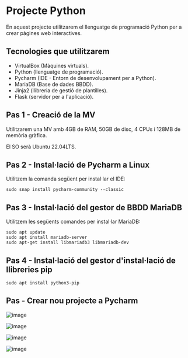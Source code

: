 # Projecte Python

En aquest projecte utilitzarem el llenguatge de programació Python per a crear pàgines web interactives.

## Tecnologies que utilitzarem

- VirtualBox (Màquines virtuals).
- Python (llenguatge de programació).
- Pycharm (IDE - Entorn de desenvolupament per a Python).
- MariaDB (Base de dades BBDD).
- Jinja2 (llibreria de gestió de plantilles).
- Flask (servidor per a l'aplicació).

## Pas 1 - Creació de la MV

Utilitzarem una MV amb 4GB de RAM, 50GB de disc, 4 CPUs i 128MB de memòria gràfica.

El SO serà Ubuntu 22.04LTS.

## Pas 2 - Instal·lació de Pycharm a Linux

Utilitzem la comanda següent per instal·lar el IDE:

```
sudo snap install pycharm-community --classic
```

## Pas 3 - Instal·lació del gestor de BBDD MariaDB

Utilitzem les següents comandes per instal·lar MariaDB:

```
sudo apt update
sudo apt install mariadb-server
sudo apt-get install libmariadb3 libmariadb-dev
```

## Pas 4 - Instal·lació del gestor d'instal·lació de llibreries pip

```
sudo apt install python3-pip
```

## Pas - Crear nou projecte a Pycharm

![image](https://github.com/user-attachments/assets/05ce34cb-174c-416a-b21e-29b8393f14f8)

![image](https://github.com/user-attachments/assets/3eaa6171-96bc-4a36-901b-38d8adf2d133)

![image](https://github.com/user-attachments/assets/be44706a-f5df-4727-9040-82992ed8bb1d)

![image](https://github.com/user-attachments/assets/07bc27bf-66db-450e-a5f0-a083006eaba3)



